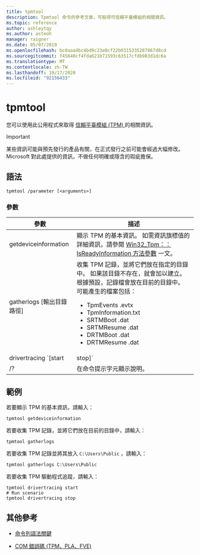 ```yaml
---
title: tpmtool
description: Tpmtool 命令的參考文章，可取得可信賴平臺模組的相關資訊。
ms.topic: reference
author: ashleytqy
ms.author: asteoh
manager: raigner
ms.date: 05/07/2019
ms.openlocfilehash: bc0aaa4bc4bd9c23e0cf22b0315335287867d8cd
ms.sourcegitcommit: f45640cf4fda621b71593c63517cfdb983d1dc6a
ms.translationtype: MT
ms.contentlocale: zh-TW
ms.lasthandoff: 10/17/2020
ms.locfileid: "92156433"
---
```

# <a name="tpmtool"></a>tpmtool

您可以使用此公用程式來取得 [信賴平臺模組 (TPM) ](/windows/security/information-protection/tpm/trusted-platform-module-overview)的相關資訊。

>[!IMPORTANT]
>某些資訊可能與預先發行的產品有關，在正式發行之前可能會經過大幅修改。 Microsoft 對此處提供的資訊，不做任何明確或隱含的瑕疵擔保。

## <a name="syntax"></a>語法

```
tpmtool /parameter [<arguments>]
```

### <a name="parameters"></a>參數

| 參數 | 描述 |
|--|--|
| getdeviceinformation | 顯示 TPM 的基本資訊。 如需資訊旗標值的詳細資訊，請參閱 [Win32_Tpm：： IsReadyInformation 方法參數](/windows/win32/secprov/win32-tpm-isreadyinformation#parameters) 一文。 |
| gatherlogs [輸出目錄路徑] | 收集 TPM 記錄，並將它們放在指定的目錄中。 如果該目錄不存在，就會加以建立。 根據預設，記錄檔會放在目前的目錄中。 可能產生的檔案包括：<ul><li>TpmEvents .evtx</li><li>TpmInformation.txt</li><li>SRTMBoot .dat</li><li>SRTMResume .dat</li><li>DRTMBoot .dat</li><li>DRTMResume .dat</li></ul> |
| drivertracing `[start | stop]` | 啟動或停止收集 TPM 驅動程式追蹤。 追蹤記錄 *TPMTRACE*會建立並放置在目前的目錄中。 |
| /? | 在命令提示字元顯示說明。 |

## <a name="examples"></a>範例

若要顯示 TPM 的基本資訊，請輸入：

```
tpmtool getdeviceinformation
```

若要收集 TPM 記錄，並將它們放在目前的目錄中，請輸入：

```
tpmtool gatherlogs
```

若要收集 TPM 記錄並將其放入 `C:\Users\Public` ，請輸入：

```
tpmtool gatherlogs C:\Users\Public
```

若要收集 TPM 驅動程式追蹤，請輸入：

```
tpmtool drivertracing start
# Run scenario
tpmtool drivertracing stop
```

## <a name="additional-references"></a>其他參考

- [命令列語法關鍵](command-line-syntax-key.md)

- [COM 錯誤碼 (TPM、PLA、FVE) ](/windows/win32/com/com-error-codes-6)
